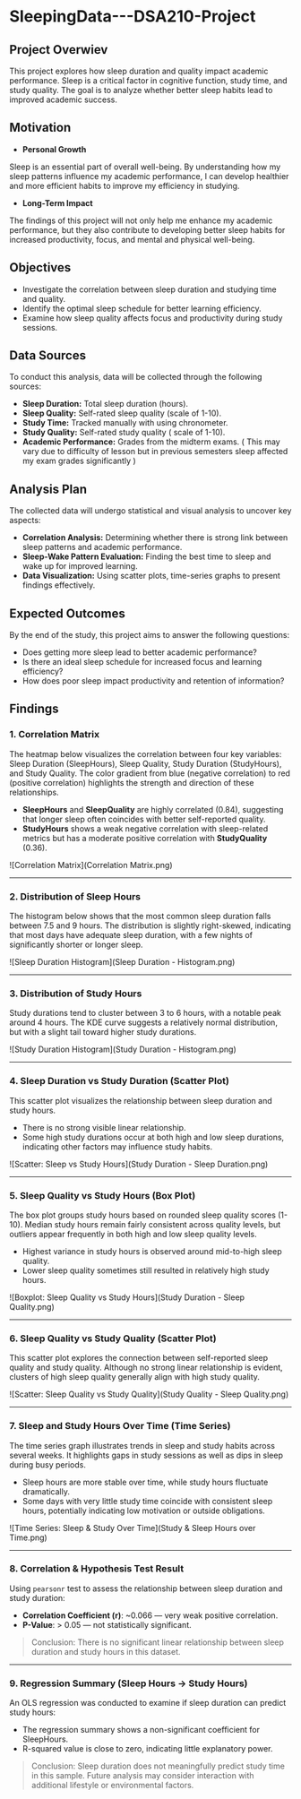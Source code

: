 # SleepingData---DSA210-Project

## Project Overwiev
This project explores how sleep duration and quality impact academic performance. Sleep is a critical factor in cognitive function, study time, and study quality. The goal is to analyze whether better sleep habits lead to improved academic success.

## Motivation

- **Personal Growth**

Sleep is an essential part of overall well-being. By understanding how my sleep patterns influence my academic performance, I can develop healthier and more efficient habits to improve my efficiency in studying.

- **Long-Term Impact**

The findings of this project will not only help me enhance my academic performance, but they also contribute to developing better sleep habits for increased productivity, focus, and mental and physical well-being. 

## Objectives
- Investigate the correlation between sleep duration and studying time and quality.
- Identify the optimal sleep schedule for better learning efficiency.
- Examine how sleep quality affects focus and productivity during study sessions.

## Data Sources
To conduct this analysis, data will be collected through the following sources:

- **Sleep Duration:** Total sleep duration (hours).
- **Sleep Quality:** Self-rated sleep quality (scale of 1-10).
- **Study Time:** Tracked manually with using chronometer.
- **Study Quality:** Self-rated study quality ( scale of 1-10).
- **Academic Performance:** Grades from the midterm exams. ( This may vary due to difficulty of lesson but in previous semesters sleep affected my exam grades significantly )

## Analysis Plan
The collected data will undergo statistical and visual analysis to uncover key aspects:

- **Correlation Analysis:** Determining whether there is strong link between sleep patterns and academic performance.
- **Sleep-Wake Pattern Evaluation:** Finding the best time to sleep and wake up for improved learning.
- **Data Visualization:** Using scatter plots, time-series graphs to present findings effectively.

## Expected Outcomes
By the end of the study, this project aims to answer the following questions:

- Does getting more sleep lead to better academic performance?
- Is there an ideal sleep schedule for increased focus and learning efficiency?
- How does poor sleep impact productivity and retention of information?

## Findings

### 1. Correlation Matrix
The heatmap below visualizes the correlation between four key variables: Sleep Duration (SleepHours), Sleep Quality, Study Duration (StudyHours), and Study Quality. The color gradient from blue (negative correlation) to red (positive correlation) highlights the strength and direction of these relationships.

- **SleepHours** and **SleepQuality** are highly correlated (0.84), suggesting that longer sleep often coincides with better self-reported quality.
- **StudyHours** shows a weak negative correlation with sleep-related metrics but has a moderate positive correlation with **StudyQuality** (0.36).

![Correlation Matrix](Correlation Matrix.png)

---

### 2. Distribution of Sleep Hours
The histogram below shows that the most common sleep duration falls between 7.5 and 9 hours. The distribution is slightly right-skewed, indicating that most days have adequate sleep duration, with a few nights of significantly shorter or longer sleep.

![Sleep Duration Histogram](Sleep Duration - Histogram.png)

---

### 3. Distribution of Study Hours
Study durations tend to cluster between 3 to 6 hours, with a notable peak around 4 hours. The KDE curve suggests a relatively normal distribution, but with a slight tail toward higher study durations.

![Study Duration Histogram](Study Duration - Histogram.png)

---

### 4. Sleep Duration vs Study Duration (Scatter Plot)
This scatter plot visualizes the relationship between sleep duration and study hours.

- There is no strong visible linear relationship.
- Some high study durations occur at both high and low sleep durations, indicating other factors may influence study habits.

![Scatter: Sleep vs Study Hours](Study Duration - Sleep Duration.png)

---

### 5. Sleep Quality vs Study Hours (Box Plot)
The box plot groups study hours based on rounded sleep quality scores (1-10). Median study hours remain fairly consistent across quality levels, but outliers appear frequently in both high and low sleep quality levels.

- Highest variance in study hours is observed around mid-to-high sleep quality.
- Lower sleep quality sometimes still resulted in relatively high study hours.

![Boxplot: Sleep Quality vs Study Hours](Study Duration - Sleep Quality.png)

---

### 6. Sleep Quality vs Study Quality (Scatter Plot)
This scatter plot explores the connection between self-reported sleep quality and study quality. Although no strong linear relationship is evident, clusters of high sleep quality generally align with high study quality.

![Scatter: Sleep Quality vs Study Quality](Study Quality - Sleep Quality.png)

---

### 7. Sleep and Study Hours Over Time (Time Series)
The time series graph illustrates trends in sleep and study habits across several weeks. It highlights gaps in study sessions as well as dips in sleep during busy periods.

- Sleep hours are more stable over time, while study hours fluctuate dramatically.
- Some days with very little study time coincide with consistent sleep hours, potentially indicating low motivation or outside obligations.

![Time Series: Sleep & Study Over Time](Study & Sleep Hours over Time.png)

---

### 8. Correlation & Hypothesis Test Result
Using `pearsonr` test to assess the relationship between sleep duration and study duration:

- **Correlation Coefficient (r)**: ~0.066 — very weak positive correlation.
- **P-Value**: > 0.05 — not statistically significant.

> Conclusion: There is no significant linear relationship between sleep duration and study hours in this dataset.

---

### 9. Regression Summary (Sleep Hours -> Study Hours)
An OLS regression was conducted to examine if sleep duration can predict study hours:

- The regression summary shows a non-significant coefficient for SleepHours.
- R-squared value is close to zero, indicating little explanatory power.

> Conclusion: Sleep duration does not meaningfully predict study time in this sample. Future analysis may consider interaction with additional lifestyle or environmental factors.

